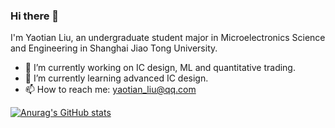 ### Hi there 👋

I'm Yaotian Liu, an undergraduate student major in Microelectronics Science and Engineering in Shanghai Jiao Tong University.

- 🔭 I’m currently working on IC design, ML and quantitative trading.
- 🌱 I’m currently learning advanced IC design.
- 📫 How to reach me: yaotian_liu@qq.com

<!-- - 👯 I’m looking to collaborate on ...
- 🤔 I’m looking for help with ...
- 💬 Ask me about ...
- 😄 Pronouns: ...
- ⚡ Fun fact: ..
-->

[![Anurag's GitHub stats](https://github-readme-stats.vercel.app/api?username=yaotian-liu&hide=issues&show_icons=true&theme=vue-dark)](https://github.com/anuraghazra/github-readme-stats)

 

<!-- ![Metrics](https://metrics.lecoq.io/yaotian-liu?template=classic&base.metadata=0&config.timezone=Asia%2FShanghai) -->
